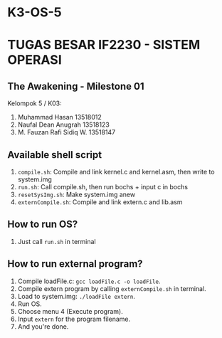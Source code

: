 # K3-OS-5

# TUGAS BESAR IF2230 - SISTEM OPERASI

## The Awakening - Milestone 01

Kelompok 5 / K03:
1. Muhammad Hasan 		13518012
2. Naufal Dean Anugrah  	13518123
3. M. Fauzan Rafi Sidiq W.	13518147

## Available shell script
1. `compile.sh`: Compile and link kernel.c and kernel.asm, then write to system.img
2. `run.sh`: Call compile.sh, then run bochs + input c in bochs
3. `resetSysImg.sh`: Make system.img anew
4. `externCompile.sh`: Compile and link extern.c and lib.asm

## How to run OS?
1. Just call `run.sh` in terminal

## How to run external program?
1. Compile loadFile.c: `gcc loadFile.c -o loadFile`.
2. Compile extern program by calling `externCompile.sh` in terminal.
3. Load to system.img: `./loadFile extern`.
4. Run OS.
5. Choose menu 4 (Execute program).
6. Input `extern` for the program filename.
7. And you're done.
